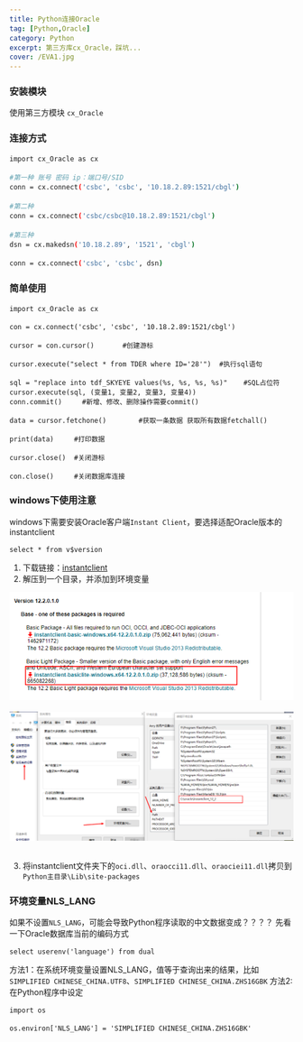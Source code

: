 ```yaml
---
title: Python连接Oracle
tag: [Python,Oracle]
category: Python
excerpt: 第三方库cx_Oracle，踩坑...
cover: /EVA1.jpg
---
```

### 安装模块
使用第三方模块 `cx_Oracle`

### 连接方式
``` bash
import cx_Oracle as cx
 
#第一种 账号 密码 ip：端口号/SID
conn = cx.connect('csbc', 'csbc', '10.18.2.89:1521/cbgl')

#第二种
conn = cx.connect('csbc/csbc@10.18.2.89:1521/cbgl')

#第三种
dsn = cx.makedsn('10.18.2.89', '1521', 'cbgl')

conn = cx.connect('csbc', 'csbc', dsn)
```
### 简单使用
``` 
import cx_Oracle as cx
 
con = cx.connect('csbc', 'csbc', '10.18.2.89:1521/cbgl')

cursor = con.cursor()       #创建游标

cursor.execute("select * from TDER where ID='28'")  #执行sql语句

sql = "replace into tdf_SKYEYE values(%s, %s, %s, %s)"    #SQL占位符
cursor.execute(sql, (变量1, 变量2, 变量3, 变量4))
conn.commit()     #新增、修改、删除操作需要commit()

data = cursor.fetchone()        #获取一条数据 获取所有数据fetchall()

print(data)     #打印数据

cursor.close()  #关闭游标

con.close()     #关闭数据库连接
```
### windows下使用注意
windows下需要安装Oracle客户端`Instant Client`，要选择适配Oracle版本的instantclient
``` 
select * from v$version
```
1) 下载链接：[instantclient](https://www.oracle.com/technetwork/cn/database/features/instant-client/index-092699-zhs.html)
2) 解压到一个目录，并添加到环境变量

<div style="text-align:center">
<img src="/Python-Oracle/image1.png">
</div>
<br />

<div style="text-align:center">
<img src="/Python-Oracle/image2.png">
</div>
<br />

3) 将instantclient文件夹下的`oci.dll`、`oraocci11.dll`、`oraociei11.dll`拷贝到`Python主目录\Lib\site-packages`

### 环境变量NLS_LANG
如果不设置`NLS_LANG`，可能会导致Python程序读取的中文数据变成？？？？
先看一下Oracle数据库当前的编码方式
```
select userenv('language') from dual
```
方法1：在系统环境变量设置NLS_LANG，值等于查询出来的结果，比如`SIMPLIFIED CHINESE_CHINA.UTF8`、`SIMPLIFIED CHINESE_CHINA.ZHS16GBK`
方法2: 在Python程序中设定
```
import os

os.environ['NLS_LANG'] = 'SIMPLIFIED CHINESE_CHINA.ZHS16GBK'
```